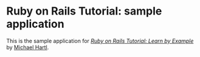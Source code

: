 # Ruby on Rails Tutorial: sample application

This is the sample application for [*Ruby on Rails Tutorial: Learn by Example*](http://railstutorial.org) by [Michael Hartl](http://michaelhartl.com/).